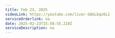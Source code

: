 ```yaml
---
title: Feb 23, 2025
videoLink: https://youtube.com/live/-GQGLbqz6LI
serviceOrderlink: na
date: 2025-02-23T15:58:55.218Z
serviceDescription: n﻿a
---
```

